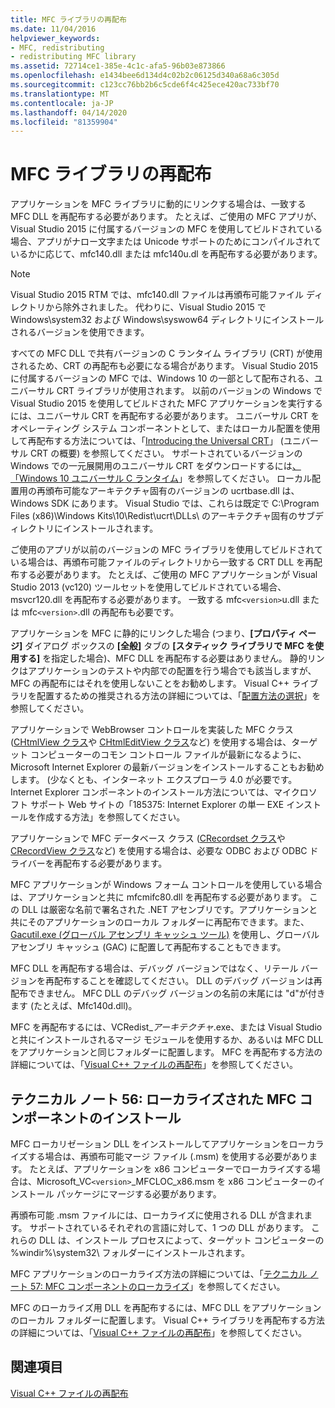 ```yaml
---
title: MFC ライブラリの再配布
ms.date: 11/04/2016
helpviewer_keywords:
- MFC, redistributing
- redistributing MFC library
ms.assetid: 72714ce1-385e-4c1c-afa5-96b03e873866
ms.openlocfilehash: e1434bee6d134d4c02b2c06125d340a68a6c305d
ms.sourcegitcommit: c123cc76bb2b6c5cde6f4c425ece420ac733bf70
ms.translationtype: MT
ms.contentlocale: ja-JP
ms.lasthandoff: 04/14/2020
ms.locfileid: "81359904"
---
```

# <a name="redistributing-the-mfc-library"></a>MFC ライブラリの再配布

アプリケーションを MFC ライブラリに動的にリンクする場合は、一致する MFC DLL を再配布する必要があります。 たとえば、ご使用の MFC アプリが、Visual Studio 2015 に付属するバージョンの MFC を使用してビルドされている場合、アプリがナロー文字または Unicode サポートのためにコンパイルされているかに応じて、mfc140.dll または mfc140u.dl を再配布する必要があります。

> [!NOTE]
> Visual Studio 2015 RTM では、mfc140.dll ファイルは再頒布可能ファイル ディレクトリから除外されました。 代わりに、Visual Studio 2015 で Windows\system32 および Windows\syswow64 ディレクトリにインストールされるバージョンを使用できます。

すべての MFC DLL で共有バージョンの C ランタイム ライブラリ (CRT) が使用されるため、CRT の再配布も必要になる場合があります。 Visual Studio 2015 に付属するバージョンの MFC では、Windows 10 の一部として配布される、ユニバーサル CRT ライブラリが使用されます。 以前のバージョンの Windows で Visual Studio 2015 を使用してビルドされた MFC アプリケーションを実行するには、ユニバーサル CRT を再配布する必要があります。 ユニバーサル CRT をオペレーティング システム コンポーネントとして、またはローカル配置を使用して再配布する方法については、「[Introducing the Universal CRT](https://devblogs.microsoft.com/cppblog/introducing-the-universal-crt/)」 (ユニバーサル CRT の概要) を参照してください。 サポートされているバージョンの Windows での一元展開用のユニバーサル CRT をダウンロードするには[、「Windows 10 ユニバーサル C ランタイム](https://www.microsoft.com/download/details.aspx?id=48234)」を参照してください。 ローカル配置用の再頒布可能なアーキテクチャ固有のバージョンの ucrtbase.dll は、Windows SDK にあります。 Visual Studio では、これらは既定で C:\Program Files (x86)\Windows Kits\10\Redist\ucrt\DLLs\ のアーキテクチャ固有のサブディレクトリにインストールされます。

ご使用のアプリが以前のバージョンの MFC ライブラリを使用してビルドされている場合は、再頒布可能ファイルのディレクトリから一致する CRT DLL を再配布する必要があります。 たとえば、ご使用の MFC アプリケーションが Visual Studio 2013 (vc120) ツールセットを使用してビルドされている場合、msvcr120.dll を再配布する必要があります。 一致する mfc`<version>`u.dll または mfc`<version>`.dll の再配布も必要です。

アプリケーションを MFC に静的にリンクした場合 (つまり、**[プロパティ ページ]** ダイアログ ボックスの **[全般]** タブの **[スタティック ライブラリで MFC を使用する]** を指定した場合)、MFC DLL を再配布する必要はありません。 静的リンクはアプリケーションのテストや内部での配置を行う場合でも該当しますが、MFC の再配布にはそれを使用しないことをお勧めします。 Visual C++ ライブラリを配置するための推奨される方法の詳細については、「[配置方法の選択](choosing-a-deployment-method.md)」を参照してください。

アプリケーションで WebBrowser コントロールを実装した MFC クラス ([CHtmlView クラス](../mfc/reference/chtmlview-class.md)や [CHtmlEditView クラス](../mfc/reference/chtmleditview-class.md)など) を使用する場合は、ターゲット コンピューターのコモン コントロール ファイルが最新になるように、Microsoft Internet Explorer の最新バージョンをインストールすることもお勧めします。 (少なくとも、インターネット エクスプローラ 4.0 が必要です。Internet Explorer コンポーネントのインストール方法については、マイクロソフト サポート Web サイトの「185375: Internet Explorer の単一 EXE インストールを作成する方法」を参照してください。

アプリケーションで MFC データベース クラス ([CRecordset クラス](../mfc/reference/crecordset-class.md)や [CRecordView クラス](../mfc/reference/crecordview-class.md)など) を使用する場合は、必要な ODBC および ODBC ドライバーを再配布する必要があります。

MFC アプリケーションが Windows フォーム コントロールを使用している場合は、アプリケーションと共に mfcmifc80.dll を再配布する必要があります。 この DLL は厳密な名前で署名された .NET アセンブリです。アプリケーションと共にそのアプリケーションのローカル フォルダーに再配布できます。また、[Gacutil.exe (グローバル アセンブリ キャッシュ ツール)](/dotnet/framework/tools/gacutil-exe-gac-tool) を使用し、グローバル アセンブリ キャッシュ (GAC) に配置して再配布することもできます。

MFC DLL を再配布する場合は、デバッグ バージョンではなく、リテール バージョンを再配布することを確認してください。 DLL のデバッグ バージョンは再配布できません。 MFC DLL のデバッグ バージョンの名前の末尾には "d"が付きます (たとえば、Mfc140d.dll)。

MFC を再配布するには、VCRedist_*アーキテクチャ*.exe、または Visual Studio と共にインストールされるマージ モジュールを使用するか、あるいは MFC DLL をアプリケーションと同じフォルダーに配置します。 MFC を再配布する方法の詳細については、「[Visual C++ ファイルの再配布](redistributing-visual-cpp-files.md)」を参照してください。

## <a name="installation-of-localized-mfc-components"></a>テクニカル ノート 56: ローカライズされた MFC コンポーネントのインストール

MFC ローカリゼーション DLL をインストールしてアプリケーションをローカライズする場合は、再頒布可能マージ ファイル (.msm) を使用する必要があります。 たとえば、アプリケーションを x86 コンピューターでローカライズする場合は、Microsoft_VC`<version>`_MFCLOC_x86.msm を x86 コンピューターのインストール パッケージにマージする必要があります。

再頒布可能 .msm ファイルには、ローカライズに使用される DLL が含まれます。 サポートされているそれぞれの言語に対して、1 つの DLL があります。 これらの DLL は、インストール プロセスによって、ターゲット コンピューターの %windir%\system32\ フォルダーにインストールされます。

MFC アプリケーションのローカライズ方法の詳細については、「[テクニカル ノート 57: MFC コンポーネントのローカライズ](../mfc/tn057-localization-of-mfc-components.md)」を参照してください。

MFC のローカライズ用 DLL を再配布するには、MFC DLL をアプリケーションのローカル フォルダーに配置します。 Visual C++ ライブラリを再配布する方法の詳細については、「[Visual C++ ファイルの再配布](redistributing-visual-cpp-files.md)」を参照してください。

## <a name="see-also"></a>関連項目

[Visual C++ ファイルの再配布](redistributing-visual-cpp-files.md)
